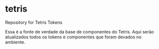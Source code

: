 # tetris
Repository for Tetris Tokens

Essa é a fonte de verdade da base de componentes do Tetris. Aqui serão atualizados todos os tokens e componentes que foram devados no ambiente.
